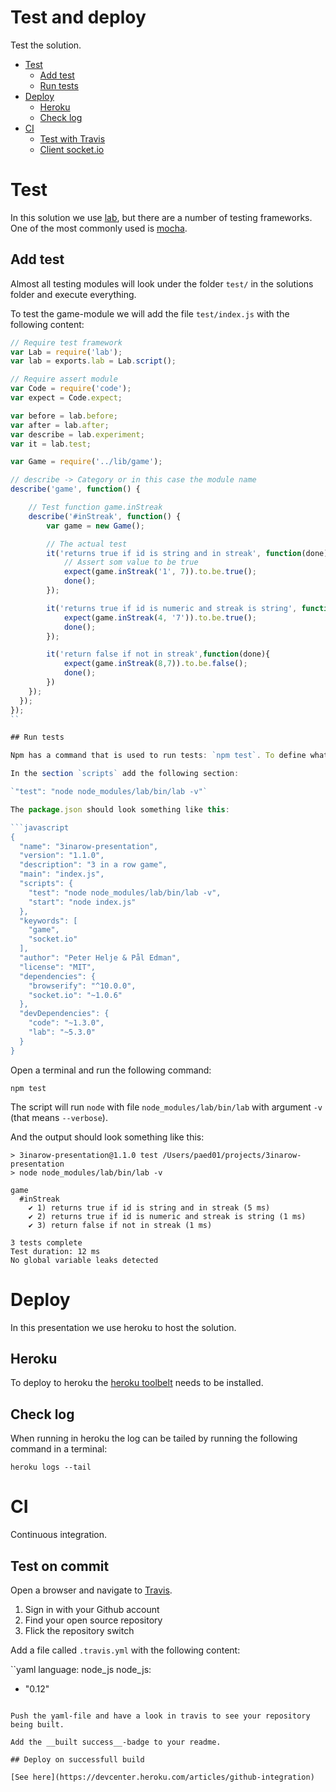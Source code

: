 Test and deploy
========

Test the solution.

- [Test](#test)
   - [Add test](#add-test)
   - [Run tests](#run-tests)
- [Deploy](#deploy)
   - [Heroku](#heroku)
   - [Check log](#check-log)
- [CI](#ci)
   - [Test with Travis](#test-with-travis)
   - [Client socket.io](#client-socketio)

# Test

In this solution we use [lab](https://github.com/hapijs/lab), but there are a number of testing frameworks. One of the most commonly used is [mocha](https://github.com/mochajs/mocha).

## Add test

Almost all testing modules will look under the folder `test/` in the solutions folder and execute everything.

To test the game-module we will add the file `test/index.js` with the following content:

```javascript
// Require test framework
var Lab = require('lab');
var lab = exports.lab = Lab.script();

// Require assert module
var Code = require('code');
var expect = Code.expect;

var before = lab.before;
var after = lab.after;
var describe = lab.experiment;
var it = lab.test;

var Game = require('../lib/game');

// describe -> Category or in this case the module name
describe('game', function() {

    // Test function game.inStreak
    describe('#inStreak', function() {
        var game = new Game();

        // The actual test
        it('returns true if id is string and in streak', function(done) {
            // Assert som value to be true
            expect(game.inStreak('1', 7)).to.be.true();
            done();
        });

        it('returns true if id is numeric and streak is string', function(done) {
            expect(game.inStreak(4, '7')).to.be.true();
            done();
        });

        it('return false if not in streak',function(done){
            expect(game.inStreak(8,7)).to.be.false();
            done();
        })
    });
  });
});
``

## Run tests

Npm has a command that is used to run tests: `npm test`. To define what tests should be executed when running the command you will have to modify `package.json`.

In the section `scripts` add the following section:

`"test": "node node_modules/lab/bin/lab -v"`

The package.json should look something like this:

```javascript
{
  "name": "3inarow-presentation",
  "version": "1.1.0",
  "description": "3 in a row game",
  "main": "index.js",
  "scripts": {
    "test": "node node_modules/lab/bin/lab -v",
    "start": "node index.js"
  },
  "keywords": [
    "game",
    "socket.io"
  ],
  "author": "Peter Helje & Pål Edman",
  "license": "MIT",
  "dependencies": {
    "browserify": "^10.0.0",
    "socket.io": "~1.0.6"
  },
  "devDependencies": {
    "code": "~1.3.0",
    "lab": "~5.3.0"
  }
}
```

Open a terminal and run the following command:

`npm test`

The script will run `node` with file `node_modules/lab/bin/lab` with argument `-v` (that means `--verbose`).

And the output should look something like this:

```
> 3inarow-presentation@1.1.0 test /Users/paed01/projects/3inarow-presentation
> node node_modules/lab/bin/lab -v

game
  #inStreak
    ✔ 1) returns true if id is string and in streak (5 ms)
    ✔ 2) returns true if id is numeric and streak is string (1 ms)
    ✔ 3) return false if not in streak (1 ms)

3 tests complete
Test duration: 12 ms
No global variable leaks detected
```

# Deploy

In this presentation we use heroku to host the solution.

## Heroku

To deploy to heroku the [heroku toolbelt](https://devcenter.heroku.com/articles/getting-started-with-nodejs#set-up) needs to be installed.

## Check log

When running in heroku the log can be tailed by running the following command in a terminal:

`heroku logs --tail`

# CI

Continuous integration.

## Test on commit

Open a browser and navigate to [Travis](https://travis-ci.org/).

1. Sign in with your Github account
2. Find your open source repository
3. Flick the repository switch

Add a file called `.travis.yml` with the following content:

``yaml
language: node_js
node_js:
- "0.12"
```

Push the yaml-file and have a look in travis to see your repository being built.

Add the __built success__-badge to your readme.

## Deploy on successfull build

[See here](https://devcenter.heroku.com/articles/github-integration)
